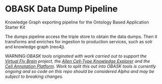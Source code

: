 # OBASK Data Dump Pipeline

Knowledge Graph exporting pipeline for the Ontology Based Application Starter Kit

The dumps pipeline access the triple store to obtain the data dumps. Then it transforms and enriches for ingestion to production services, such as solr and knowledge graph (neo4j).

WARNING:_OBASK tools originated with work carried out to support the [Virtual Fly Brain](virtualflybrain.org) project, the [Allen Cell-Type Knowledge Explorer](https://knowledge.brain-map.org/celltypes) and the [Cell Annotation Platform](celltype.info). Work to split this out into OBASK tools is currently ongoing and so code on this repo should be considered Alpha and may be subject to breaking changes._

